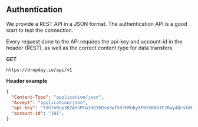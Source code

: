 ## Authentication

We provide a REST API in a JSON format. The authentication API is a good start to test the connection.

Every request done to the API requires the api-key and account-id in the header (REST), as well as the correct content type for data transfers.

**GET**

```
https://dropday.io/api/v1
```

**Header example**

```json
{
  "Content-Type": "application/json",
  "Accept": "application/json",
  "api-key": "tdh7nNUp3DZAHsMtw3dQYhDsm3wf593hMGbyXP6Y5R8DTF2Rwy4QCvkWFYQb",
  "account-id": "101",
}
```